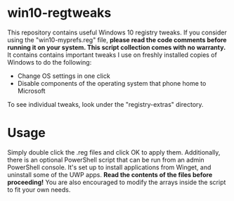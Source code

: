# win10-regtweaks
This repository contains useful Windows 10 registry tweaks. If you consider using the "win10-myprefs.reg" file, **please read the code comments before running it on your system. This script collection comes with no warranty.** It contains contains important tweaks I use on freshly installed copies of Windows to do the following:

* Change OS settings in one click
* Disable components of the operating system that phone home to Microsoft

To see individual tweaks, look under the "registry-extras" directory.
# Usage
Simply double click the .reg files and click OK to apply them. Additionally, there is an optional PowerShell script that can be run from an admin PowerShell console. It's set up to install applications from Winget, and uninstall some of the UWP apps. **Read the contents of the files before proceeding!** You are also encouraged to modify the arrays inside the script to fit your own needs.